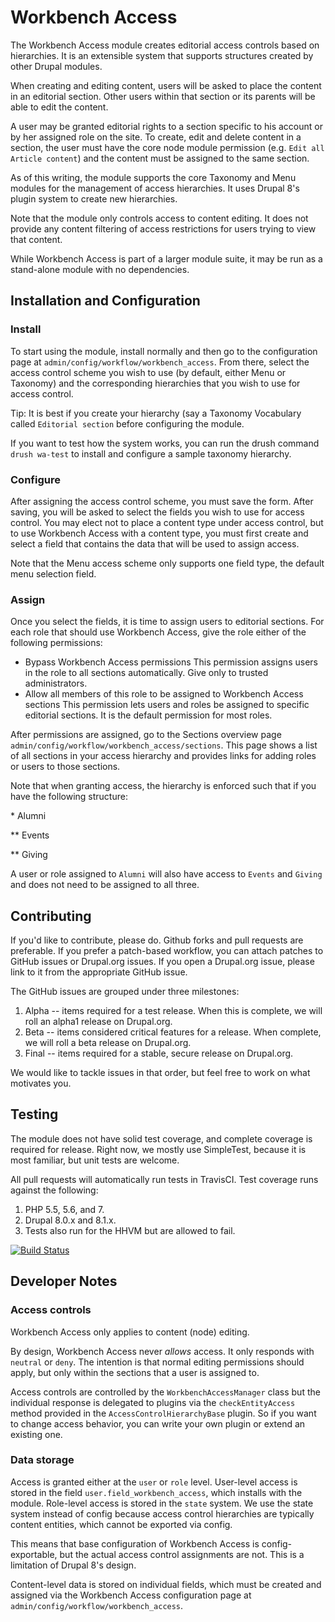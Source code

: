 # Workbench Access

The Workbench Access module creates editorial access controls based on hierarchies. It is an extensible system that supports structures created by other Drupal modules.

When creating and editing content, users will be asked to place the content in an editorial section. Other users within that section or its parents will be able to edit the content.

A user may be granted editorial rights to a section specific to his account or by her assigned role on the site. To create, edit and delete content in a section, the user must have the core node module permission (e.g. `Edit all Article content`) and the content must be assigned to the same section.

As of this writing, the module supports the core Taxonomy and Menu modules for the management of access hierarchies. It uses Drupal 8's plugin system to create new hierarchies.

Note that the module only controls access to content editing. It does not provide any content filtering of access restrictions for users trying to view that content.

While Workbench Access is part of a larger module suite, it may be run as a stand-alone module with no dependencies.

## Installation and Configuration

### Install
To start using the module, install normally and then go to the configuration page at `admin/config/workflow/workbench_access`. From there, select the access control scheme you wish to use (by default, either Menu or Taxonomy) and the corresponding hierarchies that you wish to use for access control.

Tip: It is best if you create your hierarchy (say a Taxonomy Vocabulary called `Editorial section` before configuring the module.

If you want to test how the system works, you can run the drush command `drush wa-test` to install and configure a sample taxonomy hierarchy.

### Configure
After assigning the access control scheme, you must save the form. After saving, you will be asked to select the fields you wish to use for access control. You may elect not to place a content type under access control, but to use Workbench Access with a content type, you must first create and select a field that contains the data that will be used to assign access.

Note that the Menu access scheme only supports one field type, the default menu selection field.

### Assign
Once you select the fields, it is time to assign users to editorial sections. For each role that should use Workbench Access, give the role either of the following permissions:

* Bypass Workbench Access permissions
  This permission assigns users in the role to all sections automatically. Give only to trusted administrators.
* Allow all members of this role to be assigned to Workbench Access sections
  This permission lets users and roles be assigned to specific editorial sections. It is the default permission for most roles.

After permissions are assigned, go to the Sections overview page `admin/config/workflow/workbench_access/sections`. This page shows a list of all sections in your access hierarchy and provides links for adding roles or users to those sections.

Note that when granting access, the hierarchy is enforced such that if you have the following structure:

\* Alumni

\** Events

\** Giving

A user or role assigned to `Alumni` will also have access to `Events` and `Giving` and does not need to be assigned to all three.
## Contributing

If you'd like to contribute, please do. Github forks and pull requests are preferable. If you prefer a patch-based workflow, you can attach patches to GitHub issues or Drupal.org
issues. If you open a Drupal.org issue, please link to it from the appropriate GitHub issue.

The GitHub issues are grouped under three milestones:

1. Alpha -- items required for a test release. When this is complete, we will roll an alpha1 release on Drupal.org.
2. Beta -- items considered critical features for a release. When complete, we will roll a beta release on Drupal.org.
3. Final -- items required for a stable, secure release on Drupal.org.

We would like to tackle issues in that order, but feel free to work on what motivates you.

## Testing

The module does not have solid test coverage, and complete coverage is required for release. Right now, we mostly use SimpleTest, because it is most familiar, but unit tests are welcome.

All pull requests will automatically run tests in TravisCI. Test coverage runs against the following:

1. PHP 5.5, 5.6, and 7.
2. Drupal 8.0.x and 8.1.x.
3. Tests also run for the HHVM but are allowed to fail.

[![Build Status](https://travis-ci.org/agentrickard/workbench_access.svg?branch=8.x-1.x)](https://travis-ci.org/agentrickard/workbench_access)

## Developer Notes

### Access controls
Workbench Access only applies to content (node) editing.

By design, Workbench Access never _allows_ access. It only responds with `neutral` or `deny`. The intention is that normal editing permissions should apply, but only within the sections that a user is assigned to.

Access controls are controlled by the `WorkbenchAccessManager` class but the individual response is delegated to plugins via the `checkEntityAccess` method provided in the `AccessControlHierarchyBase` plugin. So if you want to change access behavior, you can write your own plugin or extend an existing one.

### Data storage
Access is granted either at the `user` or `role` level. User-level access is stored in the field `user.field_workbench_access`, which installs with the module. Role-level access is stored in the `state` system. We use the state system instead of config because access control hierarchies are typically content entities, which cannot be exported via config.

This means that base configuration of Workbench Access is config-exportable, but the actual access control assignments are not. This is a limitation of Drupal 8's design.

Content-level data is stored on individual fields, which must be created and assigned via the Workbench Access configuration page at `admin/config/workflow/workbench_access`.
